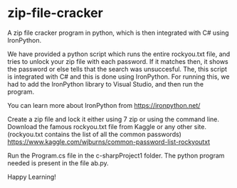 # zip-file-cracker
A  zip file cracker program in python, which is then integrated with C# using IronPython.

We have provided a python script which runs the entire rockyou.txt file, and tries to unlock your zip file with each password. If it matches then, it shows the password or else tells that the search was unsuccesful. 
The, this script is integrated with C# and this is done using IronPython. 
For running this, we had to add the IronPython library to Visual Studio, and then run the program.

You can learn more about IronPython from https://ironpython.net/

Create a zip file and lock it either using 7 zip or using the command line.
Download the famous rockyou.txt file from Kaggle or any other site.(rockyou.txt contains the list of all the common passwords)
https://www.kaggle.com/wjburns/common-password-list-rockyoutxt

Run the Program.cs file in the c-sharpProject1 folder. 
The python program needed is present in the file ab.py.

Happy Learning!
